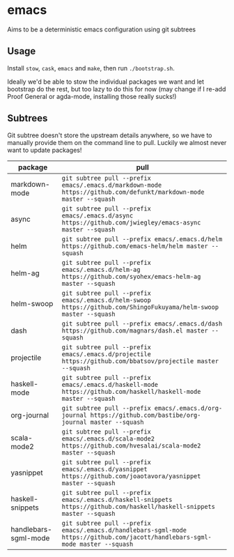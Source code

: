 # emacs
Aims to be a deterministic emacs configuration using git subtrees

## Usage

Install `stow`, `cask`, `emacs` and `make`, then run `./bootstrap.sh`.

Ideally we'd be able to stow the individual packages we want and let
bootstrap do the rest, but too lazy to do this for now (may change if
I re-add Proof General or agda-mode, installing those really sucks!)

## Subtrees

Git subtree doesn't store the upstream details anywhere, so we have to
manually provide them on the command line to pull. Luckily we almost
never want to update packages!

| package | pull |
| --- | --- |
| markdown-mode | `git subtree pull --prefix emacs/.emacs.d/markdown-mode https://github.com/defunkt/markdown-mode master --squash` |
| async | `git subtree pull --prefix emacs/.emacs.d/async https://github.com/jwiegley/emacs-async master --squash` |
| helm | `git subtree pull --prefix emacs/.emacs.d/helm https://github.com/emacs-helm/helm master --squash` |
| helm-ag | `git subtree pull --prefix emacs/.emacs.d/helm-ag https://github.com/syohex/emacs-helm-ag master --squash` |
| helm-swoop | `git subtree pull --prefix emacs/.emacs.d/helm-swoop https://github.com/ShingoFukuyama/helm-swoop master --squash` |
| dash | `git subtree pull --prefix emacs/.emacs.d/dash https://github.com/magnars/dash.el master --squash` |
| projectile | `git subtree pull --prefix emacs/.emacs.d/projectile https://github.com/bbatsov/projectile master --squash` |
| haskell-mode | `git subtree pull --prefix emacs/.emacs.d/haskell-mode https://github.com/haskell/haskell-mode master --squash` |
| org-journal | `git subtree pull --prefix emacs/.emacs.d/org-journal https://github.com/bastibe/org-journal master --squash` |
| scala-mode2 | `git subtree pull --prefix emacs/.emacs.d/scala-mode2 https://github.com/hvesalai/scala-mode2 master --squash` |
| yasnippet | `git subtree pull --prefix emacs/.emacs.d/yasnippet https://github.com/joaotavora/yasnippet master --squash` |
| haskell-snippets | `git subtree pull --prefix emacs/.emacs.d/haskell-snippets https://github.com/haskell/haskell-snippets master --squash` |
| handlebars-sgml-mode | `git subtree pull --prefix emacs/.emacs.d/handlebars-sgml-mode https://github.com/jacott/handlebars-sgml-mode master --squash` |
